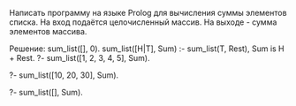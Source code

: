 Написать программу на языке Prolog для вычисления суммы
элементов списка. На вход подаётся целочисленный массив.
На выходе - сумма элементов массива.

Решение:
sum_list([], 0).
sum_list([H|T], Sum) :-
   sum_list(T, Rest),
   Sum is H + Rest.
?- sum_list([1, 2, 3, 4, 5], Sum).

?- sum_list([10, 20, 30], Sum).

?- sum_list([], Sum).